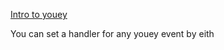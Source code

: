 [Intro to youey](https://forum.omz-software.com/topic/5185/youey-intro-to-the-concept)

You can set a handler for any youey event by eith

